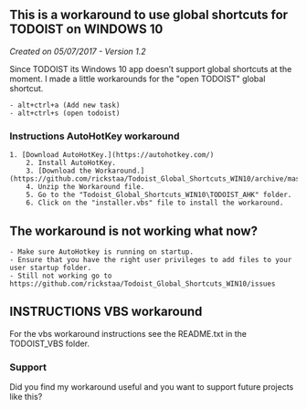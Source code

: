 ## This is a workaround to use global shortcuts for TODOIST on WINDOWS 10
*Created on 05/07/2017 - Version 1.2*

Since TODOIST its Windows 10 app doesn’t support global shortcuts at the moment. I made a  little workarounds for the "open TODOIST" global shortcut.

    - alt+ctrl+a (Add new task)
    - alt+ctrl+s (open todoist)

### Instructions AutoHotKey workaround
	1. [Download AutoHotKey.](https://autohotkey.com/)
    	2. Install AutoHotKey.
    	3. [Download the Workaround.](https://github.com/rickstaa/Todoist_Global_Shortcuts_WIN10/archive/master.zip)
    	4. Unzip the Workaround file.
    	5. Go to the "Todoist_Global_Shortcuts_WIN10\TODOIST_AHK" folder.
    	6. Click on the "installer.vbs" file to install the workaround.

## The workaround is not working what now?
	- Make sure AutoHotkey is running on startup.
	- Ensure that you have the right user privileges to add files to your user startup folder.
	- Still not working go to https://github.com/rickstaa/Todoist_Global_Shortcuts_WIN10/issues

## INSTRUCTIONS VBS workaround
For the vbs workaround instructions see the README.txt in the TODOIST_VBS folder.

### Support
Did you find my workaround useful and you want to support future projects like this? 
